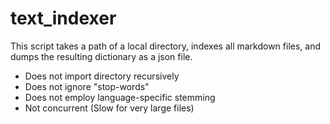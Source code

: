 # text_indexer
This script takes a path of a local directory, indexes all markdown files, and dumps the resulting dictionary as a json file.
- Does not import directory recursively
- Does not ignore "stop-words"
- Does not employ language-specific stemming
- Not concurrent (Slow for very large files)
